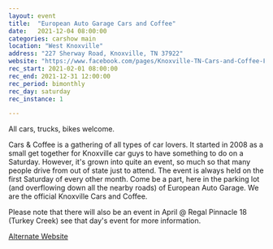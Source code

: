 ```yaml
---
layout: event
title:  "European Auto Garage Cars and Coffee"
date:   2021-12-04 08:00:00
categories: carshow main
location: "West Knoxville"
address: "227 Sherway Road, Knoxville, TN 37922"
website: "https://www.facebook.com/pages/Knoxville-TN-Cars-and-Coffee-Fan-Page/88877925589"
rec_start: 2021-02-01 08:00:00
rec_end: 2021-12-31 12:00:00
rec_period: bimonthly
rec_day: saturday
rec_instance: 1

---
```


All cars, trucks, bikes welcome.

Cars & Coffee is a gathering of all types of car lovers. It started in 2008 as a small get together for Knoxville car guys to have something to do on a Saturday. However, it's grown into quite an event, so much so that many people drive from out of state just to attend. The event is always held on the first Saturday of every other month. Come be a part,  here in the parking lot (and overflowing down all the nearby roads) of European Auto Garage. We are the official Knoxville Cars and Coffee.

Please note that there will also be an event in April @ Regal Pinnacle 18 (Turkey Creek) see that day's event for more information.

[Alternate Website](http://europeanautogarage.com/cars-coffee/)
